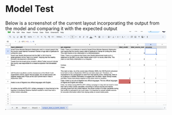 # Model Test
Below is a screenshot of the current layout incorporating the output from the model and comparing it with the expected output
![Screenshot](potential_layout.png)
